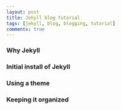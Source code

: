 ```yaml
---
layout: post
title: Jekyll blog tutorial
tags: [jekyll, blog, blogging, tutorial]
comments: true
---
```


### Why Jekyll

### Initial install of Jekyll

### Using a theme

### Keeping it organized
